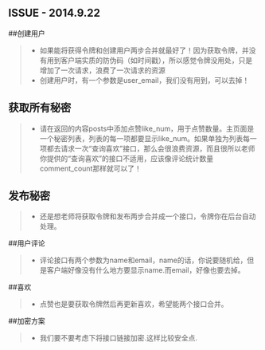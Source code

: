 ISSUE - 2014.9.22
---

##创建用户
>- 如果能将获得令牌和创建用户两步合并就最好了！因为获取令牌，并没有用到客户端实质的防伪码（如时间戳），所以感觉令牌没用处，只是增加了一次请求，浪费了一次请求的资源
>- 创建用户时，有一个参数是user_email，我们没有用到，可以去掉！

## 获取所有秘密
>- 请在返回的内容posts中添加点赞like_num，用于点赞数量。主页面是一个秘密列表，列表的每一项都要显示like_num。如果单独为列表每一项都去请求一次“查询喜欢”接口，那么会很浪费资源，而且很所以老师你提供的“查询喜欢”的接口不适用，应该像评论统计数量comment_count那样就可以了！

## 发布秘密
>-  还是想老师将获取令牌和发布两步合并成一个接口，令牌你在后台自动处理。

##用户评论
>- 评论接口有两个参数为name和email，name的话，你说要随机给，但是客户端好像没有什么地方要显示name.而email，好像也要去掉。

##喜欢
>- 点赞也是要获取令牌然后再更新喜欢，希望能两个接口合并。

##加密方案
>- 我们要不要考虑下将接口链接加密.这样比较安全点.
